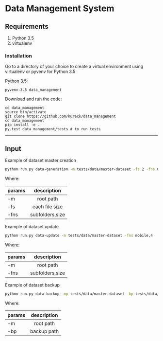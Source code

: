 # Data Management System

## Requirements

1. Python 3.5
2. virtualenv

### Installation

Go to a directory of your choice to create a virtual environment using virtualenv or pyvenv for Python 3.5

Python 3.5:

```
pyvenv-3.5 data_management
```

Download and run the code:

```
cd data_management
source bin/activate
git clone https://github.com/kureck/data_management
cd data_management
pip install -e .
py.test data_management/tests # to run tests
```
---

## Input

Example of dataset master creation

```bash
python run.py data-generation -m tests/data/master-dataset -fs 2 -fns mobile,2,cars,2,sensors,2
```

Where:

| params        | description     |
| ------------- |:---------------:|
| -m            | root path       |
| -fs           | each file size  |
| -fns          | subfolders,size |

Example of dataset update

```bash
python run.py data-update -m tests/data/master-dataset -fns mobile,4
```

Where:

| params        | description     |
| ------------- |:---------------:|
| -m            | root path       |
| -fns          | subfolders,size |


Example of dataset backup

```bash
python run.py data-backup -mp tests/data/master-dataset -bp tests/data/backup-master
```

Where:

| params        | description     |
| ------------- |:---------------:|
| -m            | root path       |
| -bp           | backup path     |
